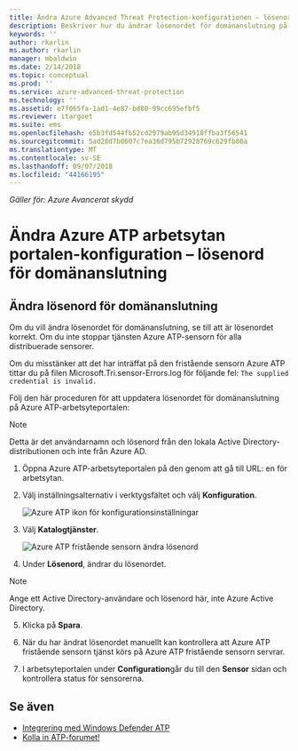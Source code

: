 ```yaml
---
title: Ändra Azure Advanced Threat Protection-konfigurationen – lösenord för domänanslutning | Microsoft Docs
description: Beskriver hur du ändrar lösenordet för domänanslutning på fristående Azure ATP-sensorn.
keywords: ''
author: rkarlin
ms.author: rkarlin
manager: mbaldwin
ms.date: 2/14/2018
ms.topic: conceptual
ms.prod: ''
ms.service: azure-advanced-threat-protection
ms.technology: ''
ms.assetid: e7f065fa-1ad1-4e87-bd80-99cc695efbf5
ms.reviewer: itargoet
ms.suite: ems
ms.openlocfilehash: e5b3fd544fb52cd2979ab95d34918ffba3f56541
ms.sourcegitcommit: 5ad28d7b0607c7ea36d795b72928769c629fb80a
ms.translationtype: MT
ms.contentlocale: sv-SE
ms.lasthandoff: 09/07/2018
ms.locfileid: "44166195"
---
```

*Gäller för: Azure Avancerat skydd*



# <a name="change-azure-atp-workspace-portal-configuration---domain-connectivity-password"></a>Ändra Azure ATP arbetsytan portalen-konfiguration – lösenord för domänanslutning



## <a name="change-the-domain-connectivity-password"></a>Ändra lösenord för domänanslutning
Om du vill ändra lösenordet för domänanslutning, se till att är lösenordet korrekt. Om du inte stoppar tjänsten Azure ATP-sensorn för alla distribuerade sensorer.

Om du misstänker att det har inträffat på den fristående sensorn Azure ATP tittar du på filen Microsoft.Tri.sensor-Errors.log för följande fel: `The supplied credential is invalid.`

Följ den här proceduren för att uppdatera lösenordet för domänanslutning på Azure ATP-arbetsyteportalen:

> [!NOTE]
> Detta är det användarnamn och lösenord från den lokala Active Directory-distributionen och inte från Azure AD.

1.  Öppna Azure ATP-arbetsyteportalen på den genom att gå till URL: en för arbetsytan.

2.  Välj inställningsalternativ i verktygsfältet och välj **Konfiguration**.

    ![Azure ATP ikon för konfigurationsinställningar](media/atp-config-menu.png)

3.  Välj **Katalogtjänster**.

    ![Azure ATP fristående sensorn ändra lösenord](media/directory-services.png)

4.  Under **Lösenord**, ändrar du lösenordet.

 > [!NOTE]
 > Ange ett Active Directory-användare och lösenord här, inte Azure Active Directory.

5.  Klicka på **Spara**.

6.  När du har ändrat lösenordet manuellt kan kontrollera att Azure ATP fristående sensorn tjänst körs på Azure ATP fristående sensorn servrar.

7. I arbetsyteportalen under **Configuration**går du till den **Sensor** sidan och kontrollera status för sensorerna.

## <a name="see-also"></a>Se även

- [Integrering med Windows Defender ATP](integrate-wd-atp.md)
- [Kolla in ATP-forumet!](https://aka.ms/azureatpcommunity)